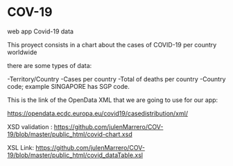 # COV-19
web app Covid-19 data

This proyect consists in a chart about the cases of COVID-19 per country worldwide

there are some types of data:

-Territory/Country
-Cases per country
-Total of deaths per country
-Country code; example SINGAPORE has SGP code.

This is the link of the OpenData XML that we are going to use for our app:

https://opendata.ecdc.europa.eu/covid19/casedistribution/xml/

XSD validation :
https://github.com/julenMarrero/COV-19/blob/master/public_html/covid-chart.xsd

XSL Link:
https://github.com/julenMarrero/COV-19/blob/master/public_html/covid_dataTable.xsl
